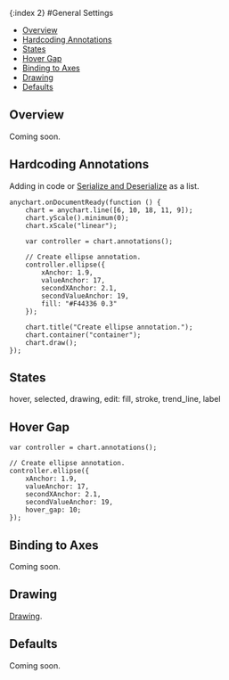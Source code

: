 {:index 2}
#General Settings

* [Overview](#overview)
* [Hardcoding Annotations](#hardcoding_annotations)
* [States](#states)
* [Hover Gap](#hover_gap)
* [Binding to Axes](#binding)
* [Drawing](#drawing)
* [Defaults](#defaults)

## Overview

Coming soon.

## Hardcoding Annotations

Adding in code or [Serialize and Deserialize](Serializing_Deserializing) as a list.

```
anychart.onDocumentReady(function () {
    chart = anychart.line([6, 10, 18, 11, 9]);
    chart.yScale().minimum(0);
    chart.xScale("linear");

    var controller = chart.annotations();

    // Create ellipse annotation.
    controller.ellipse({
        xAnchor: 1.9,
        valueAnchor: 17,
        secondXAnchor: 2.1,
        secondValueAnchor: 19,
        fill: "#F44336 0.3"
    });

    chart.title("Create ellipse annotation.");
    chart.container("container");
    chart.draw();
});
```

## States

hover, selected, drawing, edit:
fill, stroke, trend_line, label

## Hover Gap

```
var controller = chart.annotations();

// Create ellipse annotation.
controller.ellipse({
    xAnchor: 1.9,
    valueAnchor: 17,
    secondXAnchor: 2.1,
    secondValueAnchor: 19,
    hover_gap: 10;
});
```

<a name="binding"></a>
## Binding to Axes

Coming soon.

## Drawing

[Drawing](Drawing).

## Defaults

Coming soon.